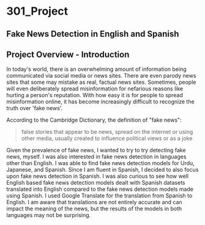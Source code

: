 # 301_Project

## Fake News Detection in English and Spanish 

## Project Overview  - Introduction 

In today's world, there is an overwhelming amount of information being communicated via social media or news sites. There are even parody news sites that some may mistake as real, factual news sites. Sometimes, people will even deliberately spread misinformation for nefarious reasons like hurting a person's reputation. With how easy it is for people to spread misinformation online, it has become increasingly difficult to recognize the truth over 'fake news'. 

According to the Cambridge Dictionary, the definition of "fake news": 
> false stories that appear to be news, spread on the internet or using other media, usually created to influence political views or as a joke 

Given the prevalence of fake news, I wanted to try to try detecting fake news, myself. I was also interested in fake news detection in languages other than English. I was able to find fake news detection models for Urdu, Japanese, and Spanish. Since I am fluent in Spanish, I decided to also focus upon fake news detection in Spanish. I was also curious to see how well English based fake news detection models dealt with Spanish datasets translated into English compared to the fake news detection models made using Spanish. I used Google Translate for the translation from Spanish to English. I am aware that translations are not entirely accurate and can impact the meaning of the news, but the results of the models in both languages may not be surprising. 
